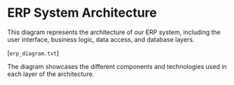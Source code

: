 # ERP System Architecture

This diagram represents the architecture of our ERP system, including the user interface, business logic, data access, and database layers.

[`erp_diagram.txt`]

The diagram showcases the different components and technologies used in each layer of the architecture.
